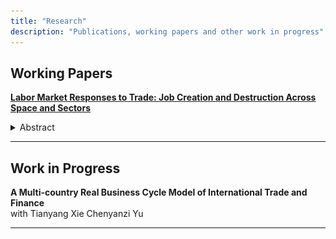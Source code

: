 ```yaml
---
title: "Research"
description: "Publications, working papers and other work in progress"
---
```

## Working Papers

[**Labor Market Responses to Trade: Job Creation and Destruction Across Space and Sectors**](jmp.pdf) <br>

  <details>
    <summary> Abstract </summary>
    In an era dominated by globalization and international trade, the impact of trade shocks on employment has become a pressing concern for policymakers and the public. This paper examines the impact of the China trade shock on U.S. local labor markets, focusing on unemployment and its key drivers: job finding and job separation rates. Using a shift-share design, I find that regions exposed to the shock experience significant and persistent unemployment increases due to lower job finding and higher job separation rates. To explain these results, I develop a dynamic multi-sector, multi-region labor matching model with endogenous job creation and destruction. The calibrated model confirms that trade shocks raise unemployment, decrease employment, and increase welfare inequality across most U.S. states. The China trade shock raises the U.S. unemployment rate by 0.18% and accounts for 87% of the decline in the manufacturing employment share of working-age population from 2000 to 2007, while boosting overall productivity by 0.16% and improving welfare by 0.04%. The model shows that the Hosios condition alone cannot achieve constrained efficiency due to migration frictions and nontradable goods. A redistributive corporate tax policy subsidizing manufacturing could improve welfare, reduce unemployment, and restore pre-shock manufacturing employment levels.
    <!-- Insert the figure here using the <img> tag -->
    <img src="GIS_ur.png" alt="Figure: Trade Impact on Unemployment"> 
  </details>

---

## Work in Progress

**A Multi-country Real Business Cycle Model of International Trade and Finance** <br>
with Tianyang Xie Chenyanzi Yu

---
